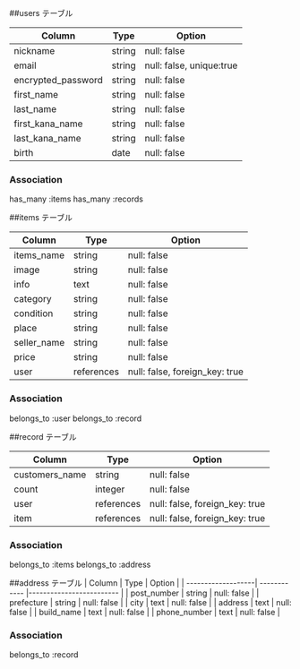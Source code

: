 ##users テーブル

| Column             | Type         | Option                    |
| -------------------| ------------ |-------------------------  |
| nickname           | string       | null: false               |
| email              | string       | null: false, unique:true  |
| encrypted_password | string       | null: false               |
| first_name         | string       | null: false               |
| last_name          | string       | null: false               |
| first_kana_name    | string       | null: false               |
| last_kana_name     | string       | null: false               |
| birth              | date         | null: false               |

### Association
has_many :items
has_many :records

##items テーブル

| Column             | Type         | Option                         |
| -------------------| ------------ |------------------------------  |
| items_name         | string       | null: false                    | 
| image              | string       | null: false                    |
| info               | text         | null: false                    |
| category           | string       | null: false                    |
| condition          | string       | null: false                    |
| place              | string       | null: false                    |
| seller_name        | string       | null: false                    |
| price              | string       | null: false                    |
| user               | references   | null: false, foreign_key: true |


### Association
belongs_to :user
belongs_to :record

##record テーブル

| Column             | Type         | Option                         |
| -------------------| ------------ |------------------------------  |
| customers_name     | string       | null: false               　　　|
| count              | integer      | null: false               　　　|
| user               | references   | null: false, foreign_key: true |
| item               | references   | null: false, foreign_key: true |




### Association
belongs_to :items
belongs_to :address

##address テーブル
| Column             | Type         | Option                    |
| -------------------| ------------ |-------------------------  |
| post_number        | string       | null: false               |
| prefecture         | string       | null: false               |
| city               | text         | null: false               |
| address            | text         | null: false               |
| build_name         | text         | null: false               |
| phone_number       | text         | null: false               |


### Association
belongs_to :record